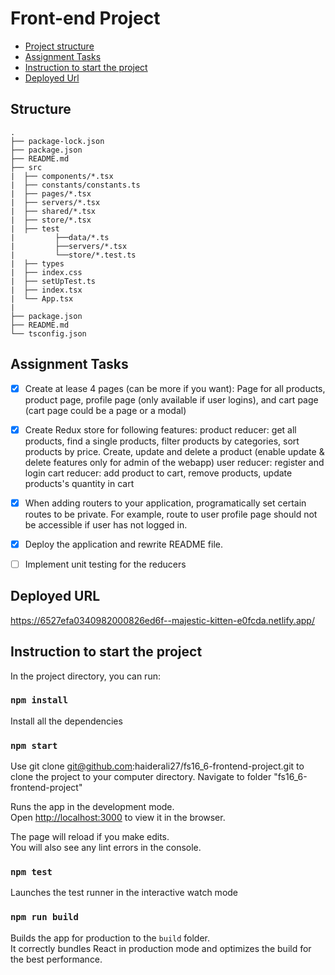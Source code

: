 # Front-end Project

- [Project structure](#structure)
- [Assignment Tasks](#assignment-tasks)
- [Instruction to start the project](#Instruction-to-start-the-project)
- [Deployed Url](#deployed-url)



## Structure

```
.
├── package-lock.json
├── package.json
├── README.md
├── src
|  ├── components/*.tsx
|  ├── constants/constants.ts
|  ├── pages/*.tsx
|  ├── servers/*.tsx
|  ├── shared/*.tsx
|  ├── store/*.tsx
|  ├── test
|         ├──data/*.ts
|         ├──servers/*.tsx  
|         └──store/*.test.ts  
|  ├── types 
|  ├── index.css
|  ├── setUpTest.ts
|  ├── index.tsx
|  └── App.tsx
|
├── package.json
├── README.md
└── tsconfig.json
```


## Assignment Tasks
- [x] Create at lease 4 pages (can be more if you want): Page for all products, product page, profile page (only available if user logins), and cart page (cart page could be a page or a modal)
- [x] Create Redux store for following features:
product reducer: get all products, find a single products, filter products by categories, sort products by price. Create, update and delete a product (enable update & delete features only for admin of the webapp)
user reducer: register and login
cart reducer: add product to cart, remove products, update products's quantity in cart
- [x] When adding routers to your application, programatically set certain routes to be private. For example, route to user profile page should not be accessible if user has not logged in.
- [x] Deploy the application and rewrite README file.
- [ ] Implement unit testing for the reducers



## Deployed URL
https://6527efa0340982000826ed6f--majestic-kitten-e0fcda.netlify.app/

## Instruction to start the project

In the project directory, you can run:

### `npm install`

Install all the dependencies

### `npm start`

Use
git clone git@github.com:haiderali27/fs16_6-frontend-project.git
to clone the project to your computer directory. 
Navigate to folder "fs16_6-frontend-project"


Runs the app in the development mode.\
Open [http://localhost:3000](http://localhost:3000) to view it in the browser.

The page will reload if you make edits.\
You will also see any lint errors in the console.

### `npm test`

Launches the test runner in the interactive watch mode

### `npm run build`

Builds the app for production to the `build` folder.\
It correctly bundles React in production mode and optimizes the build for the best performance.

